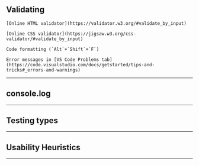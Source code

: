 <script>
  import Hero from '$lib/Hero.svelte'
  import Box from '$lib/Box.svelte.md'
</script>

<Hero title="Test" subtitle="Making sure you've built a quality outcome" />

<section class="content section">

## Validating<a name="validating"></a>

  <Box title="HTML">

    [Online HTML validator](https://validator.w3.org/#validate_by_input)

  </Box>

  <Box title="CSS">

    [Online CSS validator](https://jigsaw.w3.org/css-validator/#validate_by_input)

  </Box>

  <Box title="JavaScript">

    Code formatting (`Alt`+`Shift`+`F`)

    Error messages in [VS Code Problems tab](https://code.visualstudio.com/docs/getstarted/tips-and-tricks#_errors-and-warnings)

  </Box>

  ---

  <h2 id="console">console.log</h2>

  ---

  <h2 id="testing-types">Testing types</h2>

  <Box title="Expected" />

  <Box title="Boundary" />

  <Box title="Invalid" />

  ---

  <h2 id="usability-heurisitcs">Usability Heuristics</h2>

  ---

</section>